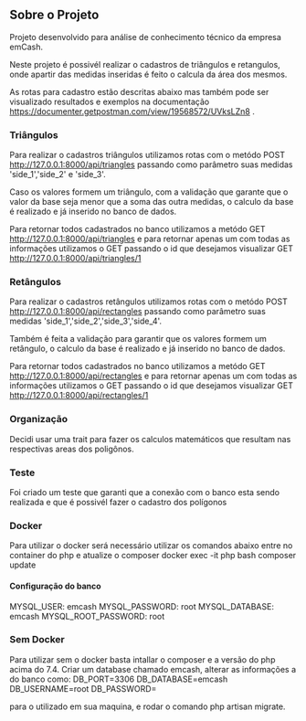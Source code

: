 ## Sobre o Projeto

Projeto desenvolvido para análise de conhecimento técnico da empresa emCash.

Neste projeto é possivél realizar o cadastros de triângulos e retangulos, onde apartir das medidas inseridas é feito o calcula da área dos mesmos.

As rotas para cadastro estão descritas abaixo mas também pode ser visualizado resultados e exemplos na documentação https://documenter.getpostman.com/view/19568572/UVksLZn8 .

### Triângulos

Para realizar o cadastros triângulos utilizamos rotas com o metódo POST http://127.0.0.1:8000/api/triangles passando como parâmetro suas medidas 'side_1','side_2' e 'side_3'.

Caso os valores formem um triângulo, com a validação que garante que o valor da base seja menor que a soma das outra medidas, o calculo da base é realizado e já inserido no banco de dados.

Para retornar todos cadastrados no banco utilizamos a metódo GET http://127.0.0.1:8000/api/triangles e para retornar apenas um com todas as informações utilizamos o GET passando o id que desejamos visualizar GET http://127.0.0.1:8000/api/triangles/1

### Retângulos 

Para realizar o cadastros retângulos utilizamos rotas com o metódo POST http://127.0.0.1:8000/api/rectangles passando como parâmetro suas medidas 'side_1','side_2','side_3','side_4'.

Também é feita a validação para garantir que os valores formem um retângulo, o calculo da base é realizado e já inserido no banco de dados.

Para retornar todos cadastrados no banco utilizamos a metódo GET http://127.0.0.1:8000/api/rectangles e para retornar apenas um com todas as informações utilizamos o GET passando o id que desejamos visualizar GET http://127.0.0.1:8000/api/rectangles/1

### Organização

Decidi usar uma trait para fazer os calculos matemáticos que resultam nas respectivas areas dos poligônos.

### Teste

Foi criado um teste que garanti que a conexão com o banco esta sendo realizada e que é possivél fazer o cadastro dos polígonos

### Docker
Para utilizar o docker será necessário utilizar os comandos abaixo
entre no container do php e atualize o composer
docker exec -it php bash
composer update

#### Configuração do banco 
MYSQL_USER: emcash
MYSQL_PASSWORD: root
MYSQL_DATABASE: emcash
MYSQL_ROOT_PASSWORD: root

### Sem Docker
Para utilizar sem o docker basta intallar o composer e a versão do php acima do 7.4.
Criar um database chamado emcash, alterar as informações a do banco como:
DB_PORT=3306
DB_DATABASE=emcash
DB_USERNAME=root
DB_PASSWORD=

para o utilizado em sua maquina, e rodar o comando php artisan migrate.